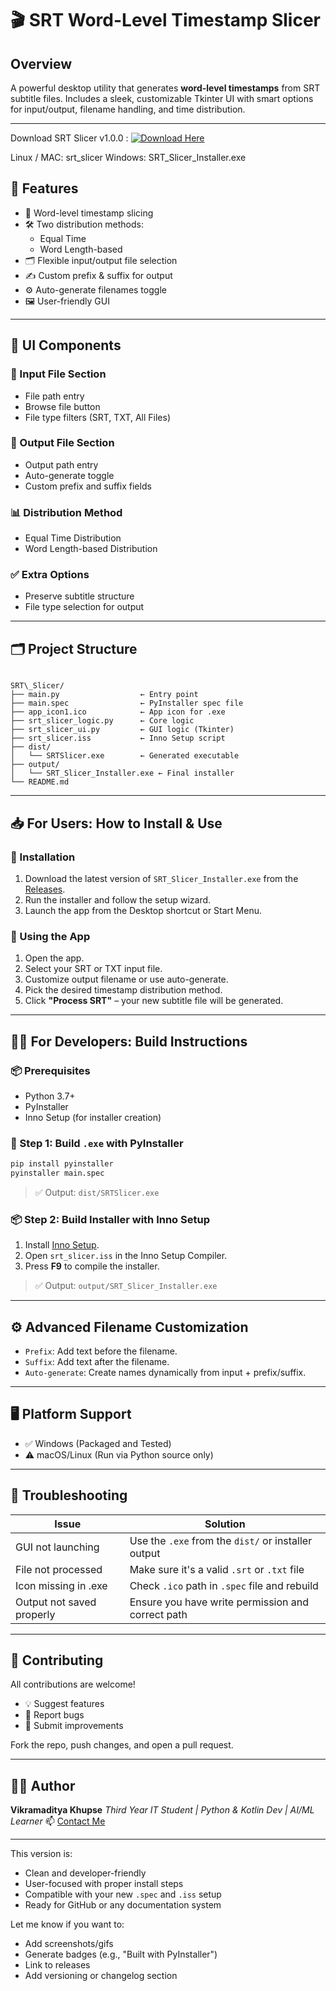 

# 🎬 SRT Word-Level Timestamp Slicer

## Overview
A powerful desktop utility that generates **word-level timestamps** from SRT subtitle files. Includes a sleek, customizable Tkinter UI with smart options for input/output, filename handling, and time distribution.

---
Download SRT Slicer v1.0.0 : 
[![Download Here](https://img.shields.io/badge/Download-Installer-blue)](https://github.com/Phantom-VK/SRTSlicer/releases/tag/v1.0.0)

Linux / MAC: srt_slicer 
Windows: SRT_Slicer_Installer.exe

## 🚀 Features

- 🧠 Word-level timestamp slicing
- 🛠️ Two distribution methods:
  - Equal Time
  - Word Length-based
- 🗂️ Flexible input/output file selection
- ✍️ Custom prefix & suffix for output
- ⚙️ Auto-generate filenames toggle
- 🖼️ User-friendly GUI

---


## 🧩 UI Components

### 📂 Input File Section
- File path entry
- Browse file button
- File type filters (SRT, TXT, All Files)

### 💾 Output File Section
- Output path entry
- Auto-generate toggle
- Custom prefix and suffix fields

### 📊 Distribution Method
- Equal Time Distribution
- Word Length-based Distribution

### ✅ Extra Options
- Preserve subtitle structure
- File type selection for output

---

## 🗂️ Project Structure

```

SRT\_Slicer/
├── main.py                  ← Entry point
├── main.spec                ← PyInstaller spec file
├── app_icon1.ico            ← App icon for .exe
├── srt_slicer_logic.py      ← Core logic
├── srt_slicer_ui.py         ← GUI logic (Tkinter)
├── srt_slicer.iss           ← Inno Setup script
├── dist/
│   └── SRTSlicer.exe        ← Generated executable
├── output/
│   └── SRT_Slicer_Installer.exe ← Final installer
└── README.md

````

---

## 📥 For Users: How to Install & Use

### 🔧 Installation

1. Download the latest version of `SRT_Slicer_Installer.exe` from the [Releases](#).
2. Run the installer and follow the setup wizard.
3. Launch the app from the Desktop shortcut or Start Menu.

### 🧪 Using the App

1. Open the app.
2. Select your SRT or TXT input file.
3. Customize output filename or use auto-generate.
4. Pick the desired timestamp distribution method.
5. Click **"Process SRT"** – your new subtitle file will be generated.

---

## 🧑‍💻 For Developers: Build Instructions

### 📦 Prerequisites

- Python 3.7+
- PyInstaller
- Inno Setup (for installer creation)

### 🐍 Step 1: Build `.exe` with PyInstaller

```bash
pip install pyinstaller
pyinstaller main.spec
````

> ✅ Output: `dist/SRTSlicer.exe`

### 📦 Step 2: Build Installer with Inno Setup

1. Install [Inno Setup](https://jrsoftware.org/isinfo.php).
2. Open `srt_slicer.iss` in the Inno Setup Compiler.
3. Press **F9** to compile the installer.

> ✅ Output: `output/SRT_Slicer_Installer.exe`

---

## ⚙️ Advanced Filename Customization

* `Prefix`: Add text before the filename.
* `Suffix`: Add text after the filename.
* `Auto-generate`: Create names dynamically from input + prefix/suffix.

---

## 🖥️ Platform Support

* ✅ Windows (Packaged and Tested)
* ⚠️ macOS/Linux (Run via Python source only)

---

## 🧯 Troubleshooting

| Issue                     | Solution                                            |
| ------------------------- | --------------------------------------------------- |
| GUI not launching         | Use the `.exe` from the `dist/` or installer output |
| File not processed        | Make sure it's a valid `.srt` or `.txt` file        |
| Icon missing in .exe      | Check `.ico` path in `.spec` file and rebuild       |
| Output not saved properly | Ensure you have write permission and correct path   |

---

## 🤝 Contributing

All contributions are welcome!

* 💡 Suggest features
* 🐞 Report bugs
* 🔧 Submit improvements

Fork the repo, push changes, and open a pull request.

---

## 👨‍💻 Author

**Vikramaditya Khupse**
*Third Year IT Student | Python & Kotlin Dev | AI/ML Learner*
📫 [Contact Me](mailto:vikramadityakhupse.com)

---



This version is:

- Clean and developer-friendly
- User-focused with proper install steps
- Compatible with your new `.spec` and `.iss` setup
- Ready for GitHub or any documentation system

Let me know if you want to:

- Add screenshots/gifs
- Generate badges (e.g., "Built with PyInstaller")
- Link to releases
- Add versioning or changelog section

